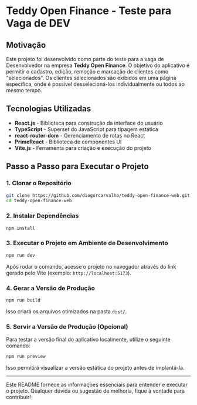 # Teddy Open Finance - Teste para Vaga de DEV

## Motivação
Este projeto foi desenvolvido como parte do teste para a vaga de Desenvolvedor na empresa **Teddy Open Finance**. O objetivo do aplicativo é permitir o cadastro, edição, remoção e marcação de clientes como "selecionados". Os clientes selecionados são exibidos em uma página específica, onde é possível desselecioná-los individualmente ou todos ao mesmo tempo.

## Tecnologias Utilizadas
- **React.js** - Biblioteca para construção da interface do usuário
- **TypeScript** - Superset do JavaScript para tipagem estática
- **react-router-dom** - Gerenciamento de rotas no React
- **PrimeReact** - Biblioteca de componentes UI
- **Vite.js** - Ferramenta para criação e execução do projeto

## Passo a Passo para Executar o Projeto

### 1. Clonar o Repositório
```sh
git clone https://github.com/diogorcarvalho/teddy-open-finance-web.git
cd teddy-open-finance-web
```

### 2. Instalar Dependências
```sh
npm install
```

### 3. Executar o Projeto em Ambiente de Desenvolvimento
```sh
npm run dev
```
Após rodar o comando, acesse o projeto no navegador através do link gerado pelo Vite (exemplo: `http://localhost:5173`).

### 4. Gerar a Versão de Produção
```sh
npm run build
```
Isso criará os arquivos otimizados na pasta `dist/`.

### 5. Servir a Versão de Produção (Opcional)
Para testar a versão final do aplicativo localmente, utilize o seguinte comando:
```sh
npm run preview
```
Isso permitirá visualizar a versão estática do projeto antes de implantá-la.

---

Este README fornece as informações essenciais para entender e executar o projeto. Qualquer dúvida ou sugestão de melhoria, fique à vontade para contribuir!

